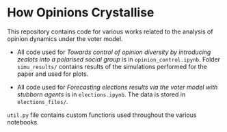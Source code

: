 # How Opinions Crystallise

This repository contains code for various works related to the analysis of opinion dynamics under the voter model.

- All code used for <i>Towards control of opinion diversity by introducing zealots into a polarised social group</i> is in `opinion_control.ipynb`. Folder `simu_results/` contains results of the simulations performed for the paper and used for plots.

- All code used for <i>Forecasting elections results via the voter model with stubborn agents</i> is in `elections.ipynb`. The data is stored in `elections_files/`.

`util.py` file contains custom functions used throughout the various notebooks.
